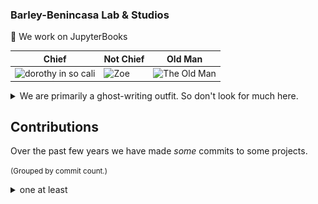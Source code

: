 
### Barley-Benincasa Lab & Studios


🔭  We work on JupyterBooks

| Chief | Not Chief | Old Man
|--------|----------|---------|
|![dorothy in so cali](https://user-images.githubusercontent.com/24324773/167266532-481a9beb-0655-4d3d-9986-5023dd53d1c0.jpg) | ![Zoe](https://user-images.githubusercontent.com/24324773/167266217-bbd8c0b4-b774-4546-8caa-dc91f35f0e6b.png) | ![The Old Man](https://user-images.githubusercontent.com/24324773/167303421-21cf29a1-29ff-464a-99cd-66b4e9684290.jpg)



<details>
<summary>We are primarily a ghost-writing outfit.  So don't look for much here.</summary>

<small>(Sorted by [☆](https://docs.github.com/en/github/getting-started-with-github/saving-repositories-with-stars#about-stars).)</small>

<ol style="list-style: none">

<li><a href="https://github.com/barley-benincasa/jupyterhub-for-classes">JupyterHub for Classes</a></li>

</ol>
  
  </details>

## Contributions

Over the past few years we have made _some_ commits to some projects.

<small>(Grouped by commit count.)</small>

<details>
  <summary>
    one at least
  </summary>
<ol>
<li><a href="https://github.com/barley-benincasa/jupyterhub-for-classes">JupyterHub for Classes</a></li>
</ol>

![snake](https://raw.githubusercontent.com/Platane/snk/output/github-contribution-grid-snake.svg)

<!--  

Here are some ideas to get you started:

- 🔭 I’m currently working on a 
- 🌱 I’m currently learning ...
- 👯 I’m looking to collaborate on ...
- 🤔 I’m looking for help with ...
- 💬 Ask me about ...
- 📫 How to reach me: ...
- 😄 Pronouns: ...
- ⚡ Fun fact: ...
-->
